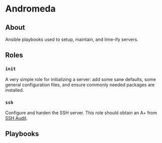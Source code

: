 # Andromeda

## About

Ansible playbooks used to setup, maintain, and lime-ify servers.

## Roles

### `init`

A very simple role for initializing a server: add some sane defaults, some
general configuration files, and ensure commonly needed packages are installed.

### `ssh`

Configure and harden the SSH server. This role should obtain an A+ from
[SSH Audit](https://www.sshaudit.com/).

## Playbooks
